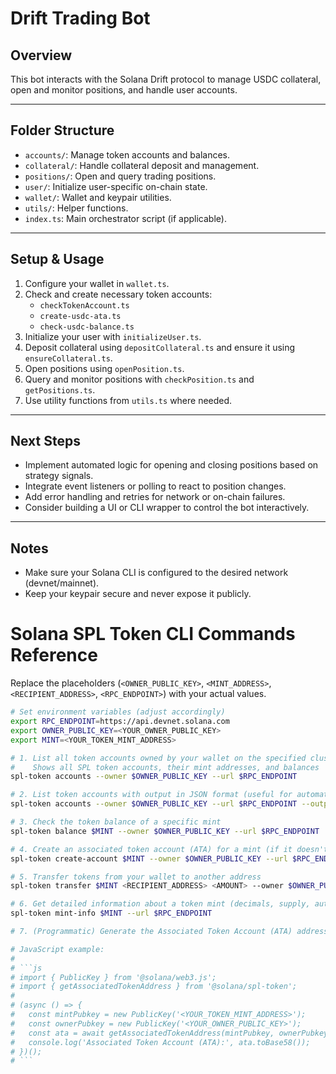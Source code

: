# Drift Trading Bot

## Overview

This bot interacts with the Solana Drift protocol to manage USDC collateral, open and monitor positions, and handle user accounts.

---

## Folder Structure

- `accounts/`: Manage token accounts and balances.
- `collateral/`: Handle collateral deposit and management.
- `positions/`: Open and query trading positions.
- `user/`: Initialize user-specific on-chain state.
- `wallet/`: Wallet and keypair utilities.
- `utils/`: Helper functions.
- `index.ts`: Main orchestrator script (if applicable).

---

## Setup & Usage

1. Configure your wallet in `wallet.ts`.
2. Check and create necessary token accounts:
   - `checkTokenAccount.ts`
   - `create-usdc-ata.ts`
   - `check-usdc-balance.ts`
3. Initialize your user with `initializeUser.ts`.
4. Deposit collateral using `depositCollateral.ts` and ensure it using `ensureCollateral.ts`.
5. Open positions using `openPosition.ts`.
6. Query and monitor positions with `checkPosition.ts` and `getPositions.ts`.
7. Use utility functions from `utils.ts` where needed.

---

## Next Steps

- Implement automated logic for opening and closing positions based on strategy signals.
- Integrate event listeners or polling to react to position changes.
- Add error handling and retries for network or on-chain failures.
- Consider building a UI or CLI wrapper to control the bot interactively.

---

## Notes

- Make sure your Solana CLI is configured to the desired network (devnet/mainnet).
- Keep your keypair secure and never expose it publicly.


# Solana SPL Token CLI Commands Reference

Replace the placeholders (`<OWNER_PUBLIC_KEY>`, `<MINT_ADDRESS>`, `<RECIPIENT_ADDRESS>`, `<RPC_ENDPOINT>`) with your actual values.

```bash
# Set environment variables (adjust accordingly)
export RPC_ENDPOINT=https://api.devnet.solana.com
export OWNER_PUBLIC_KEY=<YOUR_OWNER_PUBLIC_KEY>
export MINT=<YOUR_TOKEN_MINT_ADDRESS>

# 1. List all token accounts owned by your wallet on the specified cluster
#    Shows all SPL token accounts, their mint addresses, and balances
spl-token accounts --owner $OWNER_PUBLIC_KEY --url $RPC_ENDPOINT

# 2. List token accounts with output in JSON format (useful for automation or scripts)
spl-token accounts --owner $OWNER_PUBLIC_KEY --url $RPC_ENDPOINT --output json

# 3. Check the token balance of a specific mint
spl-token balance $MINT --owner $OWNER_PUBLIC_KEY --url $RPC_ENDPOINT

# 4. Create an associated token account (ATA) for a mint (if it doesn't already exist)
spl-token create-account $MINT --owner $OWNER_PUBLIC_KEY --url $RPC_ENDPOINT

# 5. Transfer tokens from your wallet to another address
spl-token transfer $MINT <RECIPIENT_ADDRESS> <AMOUNT> --owner $OWNER_PUBLIC_KEY --url $RPC_ENDPOINT

# 6. Get detailed information about a token mint (decimals, supply, authority, etc.)
spl-token mint-info $MINT --url $RPC_ENDPOINT

# 7. (Programmatic) Generate the Associated Token Account (ATA) address using solana-web3.js

# JavaScript example:
#
# ```js
# import { PublicKey } from '@solana/web3.js';
# import { getAssociatedTokenAddress } from '@solana/spl-token';
#
# (async () => {
#   const mintPubkey = new PublicKey('<YOUR_TOKEN_MINT_ADDRESS>');
#   const ownerPubkey = new PublicKey('<YOUR_OWNER_PUBLIC_KEY>');
#   const ata = await getAssociatedTokenAddress(mintPubkey, ownerPubkey);
#   console.log('Associated Token Account (ATA):', ata.toBase58());
# })();
# ```
